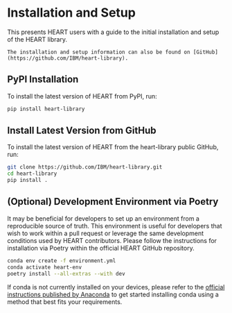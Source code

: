 # Installation and Setup

This presents HEART users with a guide to the initial installation and setup of the HEART library.

```{note}
The installation and setup information can also be found on [GitHub](https://github.com/IBM/heart-library).
```

## PyPI Installation

To install the latest version of HEART from PyPI, run:

```bash
pip install heart-library
```

## Install Latest Version from GitHub

To install the latest version of HEART from the heart-library public GitHub, run:

```bash
git clone https://github.com/IBM/heart-library.git
cd heart-library
pip install .
```

## (Optional) Development Environment via Poetry

It may be beneficial for developers to set up an environment from a reproducible source of truth. This environment is
useful for developers that wish to work within a pull request or leverage the same development conditions used by HEART
contributors. Please follow the instructions for installation via Poetry within the official HEART GitHub repository.

```bash
conda env create -f environment.yml
conda activate heart-env
poetry install --all-extras --with dev
```

If conda is not currently installed on your devices, please refer to the
[official instructions published by Anaconda](https://docs.conda.io/projects/miniconda/en/latest/) to get started
installing conda using a method that best fits your requirements.

